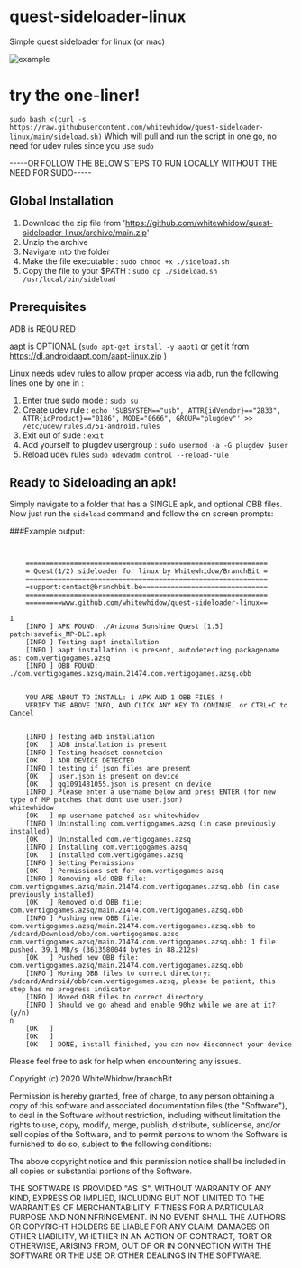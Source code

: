 # quest-sideloader-linux
Simple quest sideloader for linux (or mac)

![example](https://i.imgur.com/cC70UUC.png)



# try the one-liner!
`sudo bash <(curl -s https://raw.githubusercontent.com/whitewhidow/quest-sideloader-linux/main/sideload.sh)`
Which will pull and run the script in one go, no need for udev rules since you use `sudo`

-----OR FOLLOW THE BELOW STEPS TO RUN LOCALLY WITHOUT THE NEED FOR SUDO-----

## Global Installation
1. Download the zip file from 'https://github.com/whitewhidow/quest-sideloader-linux/archive/main.zip'
2. Unzip the archive
3. Navigate into the folder
4. Make the file executable : 
  `sudo chmod +x ./sideload.sh`
5. Copy the file to your $PATH : 
  `sudo cp ./sideload.sh /usr/local/bin/sideload`


## Prerequisites
ADB is REQUIRED

aapt is OPTIONAL (`sudo apt-get install -y aapt1`      or get it from https://dl.androidaapt.com/aapt-linux.zip )

Linux needs udev rules to allow proper access via adb, run the following lines one by one in :
1. Enter true sudo mode :
   `sudo su`
2. Create udev rule :
   `echo 'SUBSYSTEM=="usb", ATTR{idVendor}=="2833", ATTR{idProduct}=="0186", MODE="0666", GROUP="plugdev"' >> /etc/udev/rules.d/51-android.rules`
3. Exit out of sude :
    `exit`
4. Add yourself to plugdev usergroup :
   `sudo usermod -a -G plugdev $user`
5. Reload udev rules
   `sudo udevadm control --reload-rule`



## Ready to Sideloading an apk!

Simply navigate to a folder that has a SINGLE apk, and optional OBB files.
Now just run the `sideload` command and follow the on screen prompts:


###Example output:
```


    ============================================================
    = Quest(1/2) sideloader for linux by Whitewhidow/BranchBit =
    ============================================================
    =support:contact@branchbit.be===============================
    ============================================================
    =========www.github.com/whitewhidow/quest-sideloader-linux==

1
    [INFO ] APK FOUND: ./Arizona Sunshine Quest [1.5] patch+savefix_MP-DLC.apk	 
    [INFO ] Testing aapt installation 
    [INFO ] aapt installation is present, autodetecting packagename as: com.vertigogames.azsq 
    [INFO ] OBB FOUND: ./com.vertigogames.azsq/main.21474.com.vertigogames.azsq.obb 


    YOU ARE ABOUT TO INSTALL: 1 APK AND 1 OBB FILES !
    VERIFY THE ABOVE INFO, AND CLICK ANY KEY TO CONINUE, or CTRL+C to Cancel


    [INFO ] Testing adb installation 
    [OK   ] ADB installation is present 
    [INFO ] Testing headset connetcion 
    [OK   ] ADB DEVICE DETECTED 
    [INFO ] testing if json files are present 
    [OK   ] user.json is present on device 
    [OK   ] qq1091481055.json is present on device 
    [INFO ] Please enter a username below and press ENTER (for new type of MP patches that dont use user.json) 
whitewhidow
    [OK   ] mp username patched as: whitewhidow 
    [INFO ] Uninstalling com.vertigogames.azsq (in case previously installed) 
    [OK   ] Uninstalled com.vertigogames.azsq 
    [INFO ] Installing com.vertigogames.azsq 
    [OK   ] Installed com.vertigogames.azsq 
    [INFO ] Setting Permissions 
    [OK   ] Permissions set for com.vertigogames.azsq 
    [INFO ] Removing old OBB file: com.vertigogames.azsq/main.21474.com.vertigogames.azsq.obb (in case previously installed) 
    [OK   ] Removed old OBB file: com.vertigogames.azsq/main.21474.com.vertigogames.azsq.obb 
    [INFO ] Pushing new OBB file: com.vertigogames.azsq/main.21474.com.vertigogames.azsq.obb to /sdcard/Download/obb/com.vertigogames.azsq 
com.vertigogames.azsq/main.21474.com.vertigogames.azsq.obb: 1 file pushed. 39.1 MB/s (3613580044 bytes in 88.212s)
    [OK   ] Pushed new OBB file: com.vertigogames.azsq/main.21474.com.vertigogames.azsq.obb 
    [INFO ] Moving OBB files to correct directory: /sdcard/Android/obb/com.vertigogames.azsq, please be patient, this step has no progress indicator 
    [INFO ] Moved OBB files to correct directory 
    [INFO ] Should we go ahead and enable 90hz while we are at it? (y/n)  
n
    [OK   ]  
    [OK   ]  
    [OK   ] DONE, install finished, you can now disconnect your device
```

Please feel free to ask for help when encountering any issues.


 Copyright (c) 2020 WhiteWhidow/branchBit

 Permission is hereby granted, free of charge, to any person
 obtaining a copy of this software and associated documentation
 files (the "Software"), to deal in the Software without
 restriction, including without limitation the rights to use,
 copy, modify, merge, publish, distribute, sublicense, and/or sell
 copies of the Software, and to permit persons to whom the
 Software is furnished to do so, subject to the following
 conditions:

 The above copyright notice and this permission notice shall be
 included in all copies or substantial portions of the Software.

 THE SOFTWARE IS PROVIDED "AS IS", WITHOUT WARRANTY OF ANY KIND,
 EXPRESS OR IMPLIED, INCLUDING BUT NOT LIMITED TO THE WARRANTIES
 OF MERCHANTABILITY, FITNESS FOR A PARTICULAR PURPOSE AND
 NONINFRINGEMENT. IN NO EVENT SHALL THE AUTHORS OR COPYRIGHT
 HOLDERS BE LIABLE FOR ANY CLAIM, DAMAGES OR OTHER LIABILITY,
 WHETHER IN AN ACTION OF CONTRACT, TORT OR OTHERWISE, ARISING
 FROM, OUT OF OR IN CONNECTION WITH THE SOFTWARE OR THE USE OR
 OTHER DEALINGS IN THE SOFTWARE.
